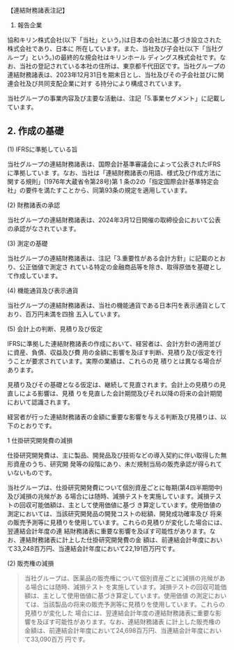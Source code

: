 【連結財務諸表注記】

1. 報告企業

協和キリン株式会社(以下「当社」という。)は日本の会社法に基づき設立された株式会社であり、日本に 所在しています。また、当社及び子会社(以下「当社グループ」という。)の最終的な規会社はキリンホール ディングス株式会社です。なお、当社の登記されている本社の住所は、東京都千代田区です。当社グループの 連結財務諸表は、2023年12月31日を期末日とし、当社及びその子会社並びに関連会社及び共同支配企業に対す る持分により構成されています。

当社グループの事業内容及び主要な活動は、注記「5.事業セグメント」に記載しています。

## 2. 作成の基礎

(1) IFRSに準拠している旨

当社グループの連結財務諸表は、国際会計基準審議会によって公表されたIFRSに準拠していま す。なお、当社は「連結財務諸表の用語、様式及び作成方法に関する規則」(1976年大蔵省令第28号)第 1 条の2の「指定国際会計基準特定会社」の要件を満たすことから、同第93条の規定を適用しています。

(2) 財務諸表の承認

当社グループの連結財務諸表は、2024年3月12日開催の取締役会において公表の承認がなされています。

(3) 測定の基礎

当社グループの連結財務諸表は、注記「3.重要性がある会計方針」に記載のとおり、公正価値で測定さ れている特定の金融商品等を除き、取得原価を基礎として作成しています。

(4) 機能通貨及び表示通貨

当社グループの連結財務諸表は、当社の機能通貨である日本円を表示通貨としており、百万円未満を四捨 五入しています。

(5) 会計上の判断、見積り及び仮定

IFRSに準拠した連結財務諸表の作成において、経営者は、会計方針の適用並びに資産、負債、収益及び費 用の金額に影響を及ぼす判断、見積り及び仮定を行うことが要求されています。実際の業績は、これらの見 積りとは異なる場合があります。

見積り及びその基礎となる仮定は、継続して見直されます。会計上の見積りの見直しによる影響は、見積 りを見直した会計期間及びそれ以降の将来の会計期間において認識されます。

経営者が行った連結財務諸表の金額に重要な影響を与える判断及び見積りは、以下のとおりです。

1 仕掛研究開発費の減損

仕掛研究開発費は、主に製品、開発品及び技術などの導入契約に伴い取得した無形資産のうち、研究開 発等の段階にあり、未だ規制当局の販売承認が得られていないものです。

当社グループは、仕掛研究開発費について個別資産ごとに毎期(第4四半期間中)及び減損の兆候があ る場合には随時、減損テストを実施しています。減損テストの回収可能価額は、主として使用価値に基づ き算定しています。使用価値の測定においては、当該研究開発品の開発コストの総額、開発成功確率及び 将来の販売予測等に見積りを使用しています。これらの見積りが変化した場合には、翌連結会計年度の連 結財務諸表に重要な影響を及ぼす可能性があります。なお、連結財務諸表に計上した仕掛研究開発費の金 額は、前連結会計年度において33,248百万円、当連結会計年度において22,191百万円です。

(2) 販売権の減損

> 当社グループは、医薬品の販売権について個別資産ごとに減損の兆候がある場合には随時、減損テスト を実施しています。減損テストの回収可能価額は、主として使用価値に基づき算定しています。使用価値 の測定においては、当該製品の将来の販売予測等に見積りを使用しています。これらの見積りが変化した 場合には、翌連結会計年度の連結財務諸表に重要な影響を及ぼす可能性があります。なお、連結財務諸表 に計上した販売権の金額は、前連結会計年度において24,698百万円、当連結会計年度において33,090百万 円です。